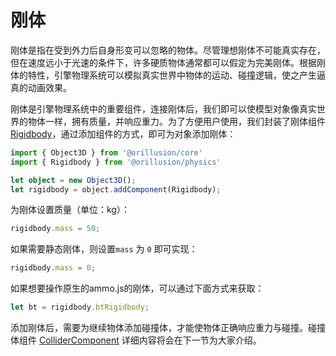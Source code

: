# 刚体
刚体是指在受到外力后自身形变可以忽略的物体。尽管理想刚体不可能真实存在，但在速度远小于光速的条件下，许多硬质物体通常都可以假定为完美刚体。根据刚体的特性，引擎物理系统可以模拟真实世界中物体的运动、碰撞逻辑，使之产生逼真的动画效果。

刚体是引擎物理系统中的重要组件，连接刚体后，我们即可以使模型对象像真实世界的物体一样，拥有质量，并响应重力。为了方便用户使用，我们封装了刚体组件 [Rigidbody](/physics/classes/Rigidbody)，通过添加组件的方式，即可为对象添加刚体：
```ts
import { Object3D } from '@orillusion/core'
import { Rigidbody } from '@orillusion/physics'

let object = new Object3D();
let rigidbody = object.addComponent(Rigidbody);
```

为刚体设置质量（单位：kg）：
```ts
rigidbody.mass = 50;
```

如果需要静态刚体，则设置`mass` 为 `0` 即可实现：

```ts
rigidbody.mass = 0;
```

如果想要操作原生的ammo.js的刚体，可以通过下面方式来获取：
```ts
let bt = rigidbody.btRigidbody;
```

添加刚体后，需要为继续物体添加碰撞体，才能使物体正确响应重力与碰撞。碰撞体组件 [ColliderComponent](/guide/physics/collider) 详细内容将会在下一节为大家介绍。